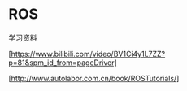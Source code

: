 # ROS
学习资料

[https://www.bilibili.com/video/BV1Ci4y1L7ZZ?p=81&spm_id_from=pageDriver]

[http://www.autolabor.com.cn/book/ROSTutorials/]
